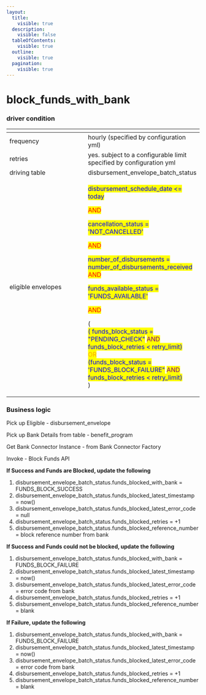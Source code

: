 ```yaml
---
layout:
  title:
    visible: true
  description:
    visible: false
  tableOfContents:
    visible: true
  outline:
    visible: true
  pagination:
    visible: true
---
```


# block\_funds\_with\_bank

### driver condition

<table><thead><tr><th width="235"></th><th></th></tr></thead><tbody><tr><td>frequency</td><td>hourly (specified by configuration yml)</td></tr><tr><td>retries</td><td>yes. subject to a configurable limit specified by configuration yml</td></tr><tr><td>driving table</td><td>disbursement_envelope_batch_status</td></tr><tr><td>eligible envelopes</td><td><p><mark style="color:blue;">disbursement_schedule_date &#x3C;= today</mark></p><p><mark style="color:red;">AND</mark></p><p><mark style="color:blue;">cancellation_status = 'NOT_CANCELLED'</mark></p><p><mark style="color:red;">AND</mark></p><p><mark style="color:blue;">number_of_disbursements = number_of_disbursements_received</mark><br><mark style="color:red;">AND</mark></p><p><mark style="color:blue;">funds_available_status = 'FUNDS_AVAILABLE'</mark></p><p><mark style="color:red;">AND</mark></p><p>(<br><mark style="color:blue;">( funds_block_status = "PENDING_CHECK"</mark> <mark style="color:purple;">AND</mark> <mark style="color:blue;">funds_block_retries &#x3C; retry_limit)</mark><br><mark style="color:orange;">OR</mark><br><mark style="color:blue;">(funds_block_status = 'FUNDS_BLOCK_FAILURE"</mark> <mark style="color:purple;">AND</mark> <mark style="color:blue;">funds_block_retries &#x3C; retry_limit)</mark><br>) </p></td></tr></tbody></table>

### Business logic

Pick up Eligible - disbursement\_envelope

Pick up Bank Details from table - benefit\_program

Get Bank Connector Instance - from Bank Connector Factory

Invoke - Block Funds API

**If Success and Funds are Blocked, update the following**

1. disbursement\_envelope\_batch\_status.funds\_blocked\_with\_bank = FUNDS\_BLOCK\_SUCCESS
2. disbursement\_envelope\_batch\_status.funds\_blocked\_latest\_timestamp = now()
3. disbursement\_envelope\_batch\_status.funds\_blocked\_latest\_error\_code = null
4. disbursement\_envelope\_batch\_status.funds\_blocked\_retries = +1
5. disbursement\_envelope\_batch\_status.funds\_blocked\_reference\_number = block reference number from bank

**If Success and Funds could not be blocked, update the following**

1. disbursement\_envelope\_batch\_status.funds\_blocked\_with\_bank = FUNDS\_BLOCK\_FAILURE
2. disbursement\_envelope\_batch\_status.funds\_blocked\_latest\_timestamp = now()
3. disbursement\_envelope\_batch\_status.funds\_blocked\_latest\_error\_code = error code from bank
4. disbursement\_envelope\_batch\_status.funds\_blocked\_retries = +1
5. disbursement\_envelope\_batch\_status.funds\_blocked\_reference\_number = blank

**If Failure, update the following**

1. disbursement\_envelope\_batch\_status.funds\_blocked\_with\_bank = FUNDS\_BLOCK\_FAILURE
2. disbursement\_envelope\_batch\_status.funds\_blocked\_latest\_timestamp = now()
3. disbursement\_envelope\_batch\_status.funds\_blocked\_latest\_error\_code = error code from bank
4. disbursement\_envelope\_batch\_status.funds\_blocked\_retries = +1
5. disbursement\_envelope\_batch\_status.funds\_blocked\_reference\_number = blank
